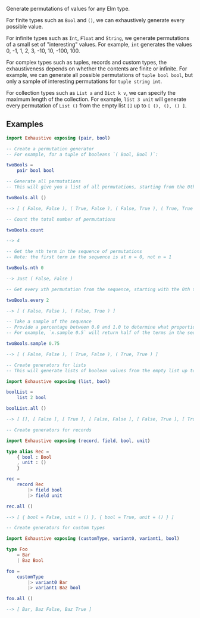 Generate permutations of values for any Elm type.

For finite types such as `Bool` and `()`, we can exhaustively generate every possible value.

For infinite types such as `Int`, `Float` and `String`, we generate permutations of a small set of "interesting" values.
For example, `int` generates the values 0, -1, 1, 2, 3, -10, 10, -100, 100.

For complex types such as tuples, records and custom types, the exhaustiveness depends on whether the contents
are finite or infinite. For example, we can generate all possible permutations of `tuple bool bool`, but only a sample
of interesting permutations for `tuple string int`.

For collection types such as `List a` and `Dict k v`, we can specify the maximum length of the collection.
For example, `list 3 unit` will generate every permutation of `List ()` from the 
empty list `[]` up to `[ (), (), () ]`.

## Examples

```elm
import Exhaustive exposing (pair, bool)

-- Create a permutation generator
-- For example, for a tuple of booleans `( Bool, Bool )`:

twoBools =
    pair bool bool

-- Generate all permutations
-- This will give you a list of all permutations, starting from the 0th term in the sequence

twoBools.all ()

--> [ ( False, False ), ( True, False ), ( False, True ), ( True, True ) ]

-- Count the total number of permutations

twoBools.count

--> 4

-- Get the nth term in the sequence of permutations
-- Note: the first term in the sequence is at n = 0, not n = 1

twoBools.nth 0

--> Just ( False, False )

-- Get every xth permutation from the sequence, starting with the 0th term

twoBools.every 2

--> [ ( False, False ), ( False, True ) ]

-- Take a sample of the sequence
-- Provide a percentage between 0.0 and 1.0 to determine what proportion of the full sequence you want to include in your sample. 
-- For example, `x.sample 0.5` will return half of the terms in the sequence. If `x.count` is 100, you will get a list of 50 evenly spaced terms, starting with the 0th term.

twoBools.sample 0.75

--> [ ( False, False ), ( True, False ), ( True, True ) ]
```

```elm
-- Create generators for lists
-- This will generate lists of boolean values from the empty list up to lists of length 2:

import Exhaustive exposing (list, bool)

boolList =
    list 2 bool

boolList.all ()

--> [ [], [ False ], [ True ], [ False, False ], [ False, True ], [ True, False ], [ True, True ] ]
```

```elm
-- Create generators for records

import Exhaustive exposing (record, field, bool, unit)

type alias Rec =
    { bool : Bool
    , unit : () 
    }

rec =
    record Rec
        |> field bool
        |> field unit

rec.all ()

--> [ { bool = False, unit = () }, { bool = True, unit = () } ]
```

```elm
-- Create generators for custom types

import Exhaustive exposing (customType, variant0, variant1, bool)

type Foo
    = Bar
    | Baz Bool

foo =
    customType
        |> variant0 Bar
        |> variant1 Baz bool

foo.all ()

--> [ Bar, Baz False, Baz True ]
```